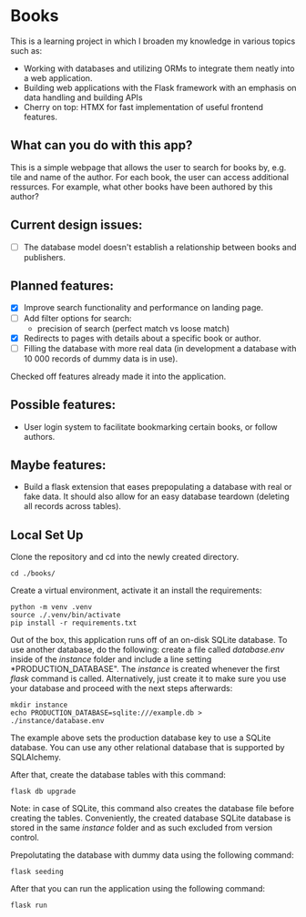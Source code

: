 # Books

This is a learning project in which I broaden my knowledge in various topics such as:
- Working with databases and utilizing ORMs to integrate them neatly into a web application.
- Building web applications with the Flask framework with an emphasis on data handling and building APIs
- Cherry on top: HTMX for fast implementation of useful frontend features.

## What can you do with this app?

This is a simple webpage that allows the user to search for books by, e.g. tile and name of the author. For each book, the user can access additional ressurces. For example, what other books have been authored by this author?

## Current design issues:
- [ ] The database model doesn't establish a relationship between books and publishers.

## Planned features:
- [x] Improve search functionality and performance on landing page.
- [ ] Add filter options for search:
    - precision of search (perfect match vs loose match)
- [x] Redirects to pages with details about a specific book or author.
- [ ] Filling the database with more real data (in development a database with 10 000 records of dummy data is in use).

Checked off features already made it into the application.

## Possible features:
- User login system to facilitate bookmarking certain books, or follow authors.

## Maybe features:
- Build a flask extension that eases prepopulating a database with real or fake data. It should also allow for an easy database teardown (deleting all records across tables).

## Local Set Up

Clone the repository and cd into the newly created directory. 

```
cd ./books/
```

Create a virtual environment, activate it an install the requirements:

```
python -m venv .venv
source ./.venv/bin/activate
pip install -r requirements.txt
```

Out of the box, this application runs off of an on-disk SQLite database. To use another database, do the following: create a file called *database.env* inside of the *instance* folder and include a line setting *PRODUCTION_DATABASE". The *instance* is created whenever the first *flask* command is called. Alternatively, just create it to make sure you use your database and proceed with the next steps afterwards:

```
mkdir instance
echo PRODUCTION_DATABASE=sqlite:///example.db > ./instance/database.env
```

The example above sets the production database key to use a SQLite database. You can use any other relational database that is supported by SQLAlchemy.

After that, create the database tables with this command:

```
flask db upgrade
```

Note: in case of SQLite, this command also creates the database file before creating the tables. Conveniently, the created database SQLite database is stored in the same *instance* folder and as such excluded from version control.

Prepolutating the database with dummy data using the following command:

```
flask seeding
```

After that you can run the application using the following command:

```
flask run
```

